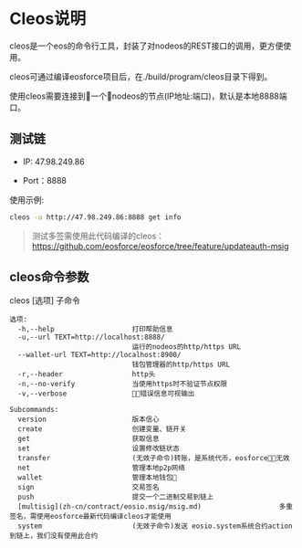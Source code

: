 # Cleos说明

cleos是一个eos的命令行工具，封装了对nodeos的REST接口的调用，更方便使用。

cleos可通过编译eosforce项目后，在./build/program/cleos目录下得到。

使用cleos需要连接到一个nodeos的节点(IP地址:端口)，默认是本地8888端口。


## 测试链

- IP: 47.98.249.86

- Port：8888

使用示例: 

```bash
cleos -u http://47.98.249.86:8888 get info
```
> 测试多签需使用此代码编译的cleos： https://github.com/eosforce/eosforce/tree/feature/updateauth-msig

## cleos命令参数

cleos [选项] 子命令
```
选项:
  -h,--help                   打印帮助信息
  -u,--url TEXT=http://localhost:8888/
                              运行的nodeos的http/https URL
  --wallet-url TEXT=http://localhost:8900/
                              钱包管理器的http/https URL
  -r,--header                 http头
  -n,--no-verify              当使用https时不验证节点权限
  -v,--verbose                错误信息可视输出

Subcommands:
  version                     版本信心
  create                      创建变量、链开关
  get                         获取信息
  set                         设置修改链状态
  transfer                    (无效子命令)转账，是系统代币，eosforce无效
  net                         管理本地p2p网络
  wallet                      管理本地钱包
  sign                        交易签名
  push                        提交一个二进制交易到链上
  [multisig](zh-cn/contract/eosio.msig/msig.md)                   多重签名，需使用eosforce最新代码编译cleos才能使用
  system                      (无效子命令)发送 eosio.system系统合约action到链上，我们没有使用此合约
```
